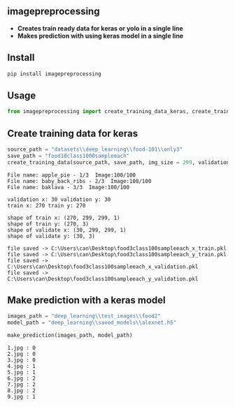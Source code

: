 ## imagepreprocessing

- **Creates train ready data for keras or yolo in a single line**
- **Makes prediction with using keras model in a single line**

## Install

```sh
pip install imagepreprocessing
```

## Usage

```python
from imagepreprocessing import create_training_data_keras, create_training_data_yolo, create_only_path_files_yolo, make_prediction
```

## Create training data for keras

```python
source_path = "datasets\\deep_learning\\food-101\\only3"
save_path = "food10class1000sampleeach"
create_training_data(source_path, save_path, img_size = 299, validation_split=0.1, percent_to_use=0.1, grayscale = True, files_to_exclude=["excludemoe","hi.txt"])
```
```
File name: apple_pie - 1/3  Image:100/100
File name: baby_back_ribs - 2/3  Image:100/100
File name: baklava - 3/3  Image:100/100

validation x: 30 validation y: 30
train x: 270 train y: 270

shape of train x: (270, 299, 299, 1)
shape of train y: (270, 3)
shape of validate x: (30, 299, 299, 1)
shape of validate y: (30, 3)

file saved -> C:\Users\can\Desktop\food3class100sampleeach_x_train.pkl
file saved -> C:\Users\can\Desktop\food3class100sampleeach_y_train.pkl
file saved -> C:\Users\can\Desktop\food3class100sampleeach_x_validation.pkl
file saved -> C:\Users\can\Desktop\food3class100sampleeach_y_validation.pkl
```

## Make prediction with a keras model

```python
images_path = "deep_learning\\test_images\\food2"
model_path = "deep_learning\\saved_models\\alexnet.h5"

make_prediction(images_path, model_path)
```
```
1.jpg : 0
2.jpg : 0
3.jpg : 0
4.jpg : 1
5.jpg : 1
6.jpg : 2
7.jpg : 2
8.jpg : 2
9.jpg : 1
```

